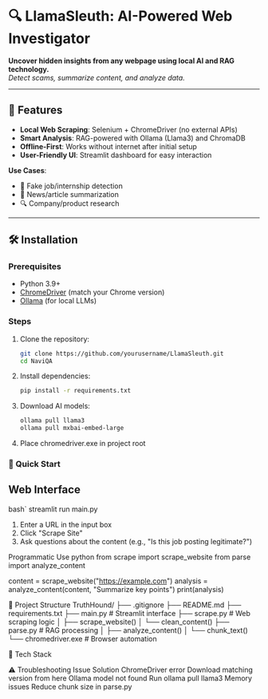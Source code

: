 # 🔍 LlamaSleuth: AI-Powered Web Investigator

**Uncover hidden insights from any webpage using local AI and RAG technology.**  
*Detect scams, summarize content, and analyze data.*

---

## 🌟 Features
- **Local Web Scraping**: Selenium + ChromeDriver (no external APIs)
- **Smart Analysis**: RAG-powered with Ollama (Llama3) and ChromaDB
- **Offline-First**: Works without internet after initial setup
- **User-Friendly UI**: Streamlit dashboard for easy interaction

**Use Cases**:
- 🚨 Fake job/internship detection
- 📰 News/article summarization
- 🔍 Company/product research

---

## 🛠️ Installation

### Prerequisites
- Python 3.9+
- [ChromeDriver](https://chromedriver.chromium.org/downloads) (match your Chrome version)
- [Ollama](https://ollama.ai) (for local LLMs)

### Steps
1. Clone the repository:
   ```bash
   git clone https://github.com/yourusername/LlamaSleuth.git
   cd NaviQA
2. Install dependencies:
   ```bash
   pip install -r requirements.txt
3. Download AI models:
   ```bash
   ollama pull llama3
   ollama pull mxbai-embed-large
4. Place chromedriver.exe in project root

<h3 id="🚀-quick-start">🚀 Quick Start</h3>
<h2 id="web-interface">Web Interface</h2>
<p>bash`
   streamlit run main.py</p>
<ol>
<li>Enter a URL in the input box</li>
<li>Click &quot;Scrape Site&quot;</li>
<li>Ask questions about the content (e.g., &quot;Is this job posting legitimate?&quot;)</li>
</ol>
<p>Programmatic Use
python
from scrape import scrape_website
from parse import analyze_content</p>
<p>content = scrape_website(&quot;<a href="https://example.com">https://example.com</a>&quot;)
analysis = analyze_content(content, &quot;Summarize key points&quot;)
print(analysis)</p>
<p>📂 Project Structure
TruthHound/
├── .gitignore
├── README.md
├── requirements.txt
├── main.py                # Streamlit interface
├── scrape.py              # Web scraping logic
│   ├── scrape_website()
│   └── clean_content()
├── parse.py               # RAG processing
│   ├── analyze_content()
│   └── chunk_text()
└── chromedriver.exe       # Browser automation</p>
<p>🤖 Tech Stack</p>
<p>⚠️ Troubleshooting
Issue	Solution
ChromeDriver error	Download matching version from here
Ollama model not found	Run ollama pull llama3
Memory issues	Reduce chunk size in parse.py</p>

